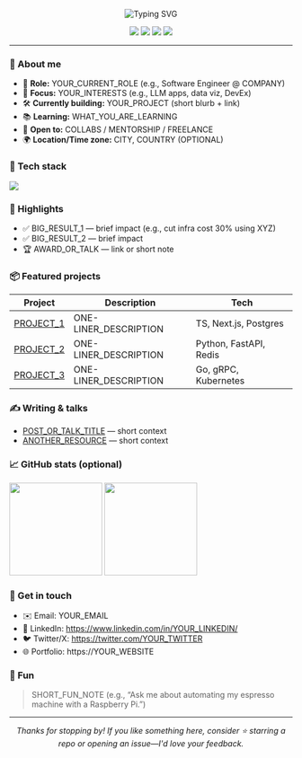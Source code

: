 <!-- Header / Hero -->
<p align="center">
  <img src="https://readme-typing-svg.demolab.com?font=Inter&weight=600&size=28&pause=1000&center=true&vCenter=true&width=650&lines=Hi%2C+I'm+Joaquin+Puente;FullStack_Developer" alt="Typing SVG" />
</p>

<p align="center">
  <!-- Badges (optional) -->
  <a href="https://YOUR_WEBSITE_OR_LINKTREE"><img src="https://img.shields.io/badge/Website-000?style=for-the-badge&logo=About.me&logoColor=white" /></a>
  <a href="mailto:YOUR_EMAIL"><img src="https://img.shields.io/badge/Email-0078D4?style=for-the-badge&logo=gmail&logoColor=white" /></a>
  <a href="https://www.linkedin.com/in/YOUR_LINKEDIN/"><img src="https://img.shields.io/badge/LinkedIn-0A66C2?style=for-the-badge&logo=linkedin&logoColor=white" /></a>
  <a href="https://twitter.com/YOUR_TWITTER"><img src="https://img.shields.io/badge/Twitter-111?style=for-the-badge&logo=x&logoColor=white" /></a>
  <!-- <img src="https://komarev.com/ghpvc/?username=YOURUSER&style=for-the-badge" alt="profile views" /> -->
</p>

---

### 👋 About me
- 🎯 **Role:** YOUR_CURRENT_ROLE (e.g., Software Engineer @ COMPANY)
- 🧠 **Focus:** YOUR_INTERESTS (e.g., LLM apps, data viz, DevEx)
- 🛠️ **Currently building:** YOUR_PROJECT (short blurb + link)
- 📚 **Learning:** WHAT_YOU_ARE_LEARNING
- 🤝 **Open to:** COLLABS / MENTORSHIP / FREELANCE
- 🌍 **Location/Time zone:** CITY, COUNTRY (OPTIONAL)

<!-- Skills / Stack -->
### 🧰 Tech stack
<!-- Use skillicons.dev to auto-render icons. Edit the list freely. -->
<p>
  <img src="https://skillicons.dev/icons?i=js,ts,python,go,java,react,nextjs,nodejs,express,vue,nuxt,html,css,tailwind,astro,redux,vitest,jest,postgres,mysql,sqlite,mongodb,redis,prisma,graphql,apollo,fastapi,django,flask,aws,gcp,azure,docker,kubernetes,terraform,linux,git,github,gitlab,figma&perline=12" />
</p>

<!-- Highlights -->
### 🚀 Highlights
- ✅ BIG_RESULT_1 — brief impact (e.g., cut infra cost 30% using XYZ)
- ✅ BIG_RESULT_2 — brief impact
- 🏆 AWARD_OR_TALK — link or short note

<!-- Projects -->
### 📦 Featured projects
<!-- Replace with your repos; keep 1–4. -->
| Project | Description | Tech |
|---|---|---|
| [PROJECT_1](https://github.com/YOURUSER/PROJECT_1) | ONE-LINER_DESCRIPTION | TS, Next.js, Postgres |
| [PROJECT_2](https://github.com/YOURUSER/PROJECT_2) | ONE-LINER_DESCRIPTION | Python, FastAPI, Redis |
| [PROJECT_3](https://github.com/YOURUSER/PROJECT_3) | ONE-LINER_DESCRIPTION | Go, gRPC, Kubernetes |

<!-- Optional: dynamic pinned cards (third-party). Uncomment if you want these. -->
<!--
<a href="https://github.com/YOURUSER/PROJECT_1">
  <img src="https://github-readme-stats.vercel.app/api/pin/?username=YOURUSER&repo=PROJECT_1" />
</a>
<a href="https://github.com/YOURUSER/PROJECT_2">
  <img src="https://github-readme-stats.vercel.app/api/pin/?username=YOURUSER&repo=PROJECT_2" />
</a>
-->

<!-- Writing / Talks -->
### ✍️ Writing & talks
- [POST_OR_TALK_TITLE](LINK) — short context
- [ANOTHER_RESOURCE](LINK) — short context

<!-- Activity widgets (optional third-party) -->
### 📈 GitHub stats (optional)
<!-- Remove if you prefer a cleaner profile. These are popular but third-party. -->
<p>
  <!-- Overall stats -->
  <img height="165" src="https://github-readme-stats.vercel.app/api?username=YOURUSER&show_icons=true&include_all_commits=true&count_private=true" />
  <!-- Top languages (by repo, not perfect) -->
  <img height="165" src="https://github-readme-stats.vercel.app/api/top-langs/?username=YOURUSER&layout=compact&langs_count=8" />
</p>
<!-- Streaks (optional) -->
<!-- <img src="https://streak-stats.demolab.com?user=YOURUSER" height="165" /> -->

<!-- Contact / CTA -->
### 🤙 Get in touch
- ✉️ Email: YOUR_EMAIL
- 💼 LinkedIn: https://www.linkedin.com/in/YOUR_LINKEDIN/
- 🐦 Twitter/X: https://twitter.com/YOUR_TWITTER
- 🌐 Portfolio: https://YOUR_WEBSITE

<!-- Fun / Personality (optional) -->
### 🎲 Fun
> SHORT_FUN_NOTE (e.g., “Ask me about automating my espresso machine with a Raspberry Pi.”)

---

<!-- Footer -->
<p align="center">
  <i>Thanks for stopping by! If you like something here, consider ⭐️ starring a repo or opening an issue—I'd love your feedback.</i>
</p>
